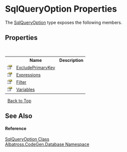 # SqlQueryOption Properties
 

The <a href="T_Albatross_CodeGen_Database_SqlQueryOption.md">SqlQueryOption</a> type exposes the following members.


## Properties
&nbsp;<table><tr><th></th><th>Name</th><th>Description</th></tr><tr><td>![Public property](media/pubproperty.gif "Public property")</td><td><a href="P_Albatross_CodeGen_Database_SqlQueryOption_ExcludePrimaryKey.md">ExcludePrimaryKey</a></td><td /></tr><tr><td>![Public property](media/pubproperty.gif "Public property")</td><td><a href="P_Albatross_CodeGen_Database_SqlQueryOption_Expressions.md">Expressions</a></td><td /></tr><tr><td>![Public property](media/pubproperty.gif "Public property")</td><td><a href="P_Albatross_CodeGen_Database_SqlQueryOption_Filter.md">Filter</a></td><td /></tr><tr><td>![Public property](media/pubproperty.gif "Public property")</td><td><a href="P_Albatross_CodeGen_Database_SqlQueryOption_Variables.md">Variables</a></td><td /></tr></table>&nbsp;
<a href="#sqlqueryoption-properties">Back to Top</a>

## See Also


#### Reference
<a href="T_Albatross_CodeGen_Database_SqlQueryOption.md">SqlQueryOption Class</a><br /><a href="N_Albatross_CodeGen_Database.md">Albatross.CodeGen.Database Namespace</a><br />